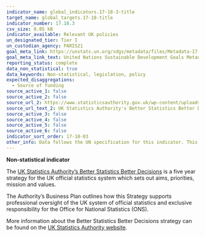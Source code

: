 ```yaml
---
indicator_name: global_indicators.17-18-3-title
target_name: global_targets.17-18-title
indicator_number: 17.18.3
csv_size: 0.05 kB
indicator_available: Relevant UK policies
un_designated_tier: Tier I
un_custodian_agency: PARIS21
goal_meta_link: https://unstats.un.org/sdgs/metadata/files/Metadata-17-18-03.pdf
goal_meta_link_text: United Nations Sustainable Development Goals Metadata (PDF 345 KB)
reporting_status: complete
data_non_statistical: true
data_keywords: Non-statistical, legislation, policy
expected_disaggregations:
  - Source of funding
source_active_1: false
source_active_2: false
source_url_2: https://www.statisticsauthority.gov.uk/wp-content/uploads/2015/12/images-betterstatisticsbetterdecisionsstrategyfor2015to202_tcm97-44175-5.pdf
source_url_text_2: UK Statistics Authority's Better Statistics Better Decisions
source_active_3: false
source_active_4: false
source_active_5: false
source_active_6: false
indicator_sort_order: 17-18-03
other_info: Data follows the UN specification for this indicator. This indicator has not been identified in collaboration with topic experts.
---
```

**Non-statistical indicator**

The [UK Statistics Authority’s Better Statistics Better Decisions](https://www.statisticsauthority.gov.uk/wp-content/uploads/2015/12/images-betterstatisticsbetterdecisionsstrategyfor2015to202_tcm97-44175-5.pdf) is a five year strategy for the UK official statistics system which sets out aims, priorities, mission and values.

The Authority’s Business Plan outlines how this Strategy supports professional oversight of the UK system of official statistics and exclusive responsibility for the Office for National Statistics (ONS).

More information about the Better Statistics Better Decisions strategy can be found on the [UK Statistics Authority website](https://www.statisticsauthority.gov.uk/about-the-authority/strategy-and-business-plan/).